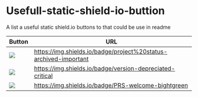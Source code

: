 # Usefull-static-shield-io-buttion
A list a useful static shield.io buttons to that could be use in readme


| Button | URL |
| ------ | --- |
| ![](https://img.shields.io/badge/project%20status-archived-important) | https://img.shields.io/badge/project%20status-archived-important |
| ![](https://img.shields.io/badge/version-depreciated-critical) | https://img.shields.io/badge/version-depreciated-critical |
| ![](https://img.shields.io/badge/PRS-welcome-bightgreen) | https://img.shields.io/badge/PRS-welcome-bightgreen |
